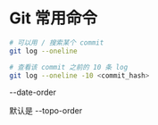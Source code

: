 # Git 常用命令

```bash
# 可以用 / 搜索某个 commit
git log --oneline

# 查看该 commit 之前的 10 条 log
git log --oneline -10 <commit_hash>
```

--date-order

默认是 --topo-order
